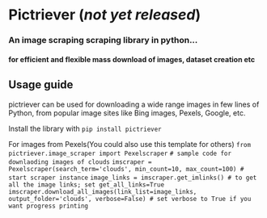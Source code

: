 # Pictriever (*not yet released*)
### An image scraping scraping library in python...
#### for efficient and flexible mass download of images, dataset creation etc

## Usage guide 
pictriever can be used for downloading a wide range images in few lines of Python, from popular image sites like Bing images, Pexels, Google, etc.

Install the library with 
`pip install pictriever`

For images from Pexels(You could also use this template for others)
`from pictriever.image_scraper import Pexelscraper`
`# sample code for downlaoding images of clouds`
`imscraper = Pexelscraper(search_term='clouds', min_count=10, max_count=100) # start scraper instance`
`image_links = imscraper.get_imlinks() # to get all the image links; set get_all_links=True`
`imscraper.download_all_images(link_list=image_links, output_folder='clouds', verbose=False) # set verbose to True if you want progress printing`
